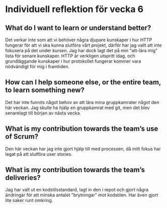 # Individuell reflektion för vecka 6

## What do I want to learn or understand better?
Det verkar inte som att vi behöver några djupare kunskaper i hur HTTP fungerar för att vi ska kunna slutföra vårt projekt, därför har jag vallt att inte fokusera på det under kursen.
Jag har dock lagt det på min "att-lära mig" lista för senare kunskaper.
HTTP är verkligen utspritt idag, och grundläggande kunskaper i hur protokollet fungerar kommer vara nödvändigt för mig i framtiden.

## How can I help someone else, or the entire team, to learn something new?

Det har inte funnits något behov av att lära mina gruppkamrater något den här veckan.
Jag skulle ha hjälp en gruppkamrat med git, men det blev senarelagt till början av nästa vecka.

## What is my contribution towards the team’s use of Scrum?

Den här veckan har jag inte gjort hjälp till med processen, då mitt fokus har legat på att slutföra user stories.

## What is my contribution towards the team’s deliveries?

Jag har valt ut en kodstilsstandard, lagt in den i repot och gjort några ändringar för att minska antalet "brytningar" mot kodstilen.
Har även gjort lite saker runt omkring.
 
